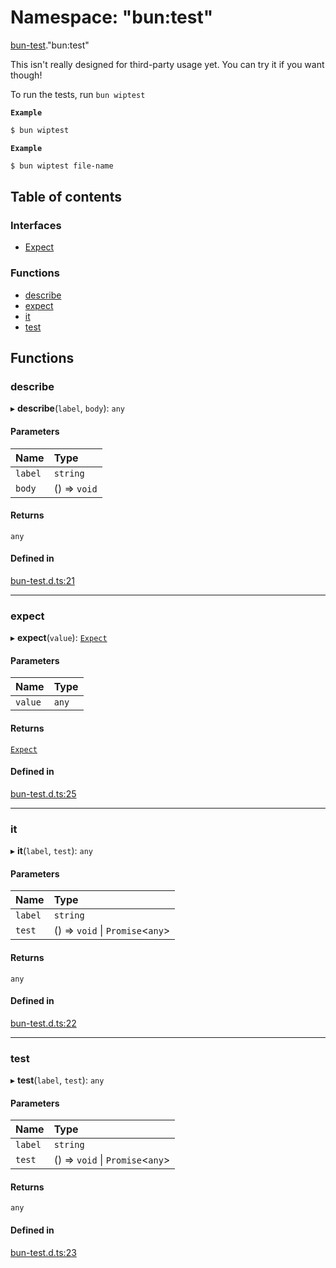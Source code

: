 # Namespace: "bun:test"

[bun-test](bun_test.md)."bun:test"

This isn't really designed for third-party usage yet.
You can try it if you want though!

To run the tests, run `bun wiptest`

**`Example`**

```bash
$ bun wiptest
```

**`Example`**

```bash
$ bun wiptest file-name
```

## Table of contents

### Interfaces

- [Expect](../interfaces/bun_test._bun_test_.Expect.md)

### Functions

- [describe](bun_test._bun_test_.md#describe)
- [expect](bun_test._bun_test_.md#expect)
- [it](bun_test._bun_test_.md#it)
- [test](bun_test._bun_test_.md#test)

## Functions

### describe

▸ **describe**(`label`, `body`): `any`

#### Parameters

| Name | Type |
| :------ | :------ |
| `label` | `string` |
| `body` | () => `void` |

#### Returns

`any`

#### Defined in

[bun-test.d.ts:21](https://github.com/goodcodedev/bun-types/blob/8bd1b3a/bun-test.d.ts#L21)

___

### expect

▸ **expect**(`value`): [`Expect`](../interfaces/bun_test._bun_test_.Expect.md)

#### Parameters

| Name | Type |
| :------ | :------ |
| `value` | `any` |

#### Returns

[`Expect`](../interfaces/bun_test._bun_test_.Expect.md)

#### Defined in

[bun-test.d.ts:25](https://github.com/goodcodedev/bun-types/blob/8bd1b3a/bun-test.d.ts#L25)

___

### it

▸ **it**(`label`, `test`): `any`

#### Parameters

| Name | Type |
| :------ | :------ |
| `label` | `string` |
| `test` | () => `void` \| `Promise`<`any`\> |

#### Returns

`any`

#### Defined in

[bun-test.d.ts:22](https://github.com/goodcodedev/bun-types/blob/8bd1b3a/bun-test.d.ts#L22)

___

### test

▸ **test**(`label`, `test`): `any`

#### Parameters

| Name | Type |
| :------ | :------ |
| `label` | `string` |
| `test` | () => `void` \| `Promise`<`any`\> |

#### Returns

`any`

#### Defined in

[bun-test.d.ts:23](https://github.com/goodcodedev/bun-types/blob/8bd1b3a/bun-test.d.ts#L23)
